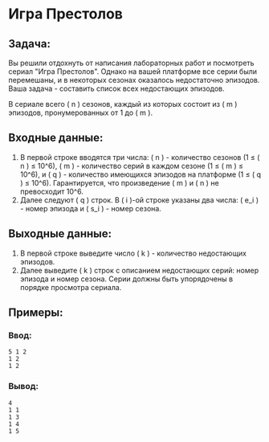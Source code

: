 # Игра Престолов

## Задача:
Вы решили отдохнуть от написания лабораторных работ и посмотреть сериал "Игра Престолов". Однако на вашей платформе все серии были перемешаны, и в некоторых сезонах оказалось недостаточно эпизодов. Ваша задача - составить список всех недостающих эпизодов.

В сериале всего \( n \) сезонов, каждый из которых состоит из \( m \) эпизодов, пронумерованных от 1 до \( m \).

## Входные данные:
1. В первой строке вводятся три числа: \( n \) - количество сезонов (1 ≤ \( n \) ≤ 10^6), \( m \) - количество серий в каждом сезоне (1 ≤ \( m \) ≤ 10^6), и \( q \) - количество имеющихся эпизодов на платформе (1 ≤ \( q \) ≤ 10^6). Гарантируется, что произведение \( m \) и \( n \) не превосходит 10^6.
2. Далее следуют \( q \) строк. В \( i \)-ой строке указаны два числа: \( e_i \) - номер эпизода и \( s_i \) - номер сезона.

## Выходные данные:
1. В первой строке выведите число \( k \) - количество недостающих эпизодов.
2. Далее выведите \( k \) строк с описанием недостающих серий: номер эпизода и номер сезона. Серии должны быть упорядочены в порядке просмотра сериала.

## Примеры:

### Ввод:
```
5 1 2
1 2
1 2
```
### Вывод:
```
4
1 1
1 3
1 4
1 5
```